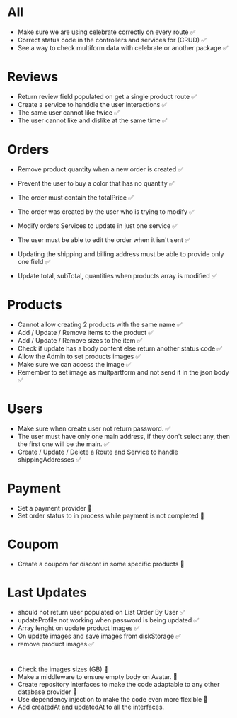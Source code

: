 # All

- Make sure we are using celebrate correctly on every route ✅
- Correct status code in the controllers and services for (CRUD) ✅
- See a way to check multiform data with celebrate or another package ✅


# Reviews

- Return review field populated on get a single product route ✅
- Create a service to handdle the user interactions ✅
- The same user cannot like twice ✅
- The user cannot like and dislike at the same time ✅


# Orders

- Remove product quantity when a new order is created ✅
- Prevent the user to buy a color that has no quantity ✅
- The order must contain the totalPrice ✅
- The order was created by the user who is trying to modify ✅
- Modify orders Services to update in just one service ✅
- The user must be able to edit the order when it isn't sent ✅

- Updating the shipping and billing address must be able to provide only one field ✅
- Update total, subTotal, quantities when products array is modified ✅


# Products

- Cannot allow creating 2 products with the same name ✅
- Add / Update / Remove items to the product ✅
- Add / Update / Remove sizes to the item ✅
- Check if update has a body content else return another status code ✅
- Allow the Admin to set products images ✅
- Make sure we can access the image ✅
- Remember to set image as multpartform and not send it in the json body ✅


# Users

- Make sure when create user not return password. ✅
- The user must have only one main address, if they don't select any, then the first one will be the main. ✅
- Create / Update / Delete a Route and Service to handle shippingAddresses ✅


# Payment

- Set a payment provider 🛑
- Set order status to in process while payment is not completed 🛑


# Coupom

- Create a coupom for discont in some specific products 🛑


# Last Updates

- should not return user populated on List Order By User ✅
- updateProfile not working when password is being updated ✅
- Array lenght on update product Images ✅
- On update images and save images from diskStorage ✅
- remove product images ✅

#

- Check the images sizes (GB) 🛑
- Make a middleware to ensure empty body on Avatar. 🛑
- Create repository interfaces to make the code adaptable to any other database provider 🛑
- Use dependency injection to make the code even more flexible 🛑
- Add createdAt and updatedAt to all the interfaces.
